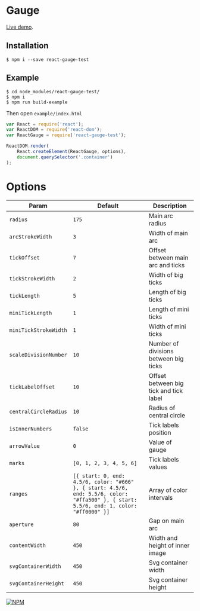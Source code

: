 # Gauge


[Live demo](https://preview.c9users.io/baklya/kuda-go/react-gauge/example/index.html?_c9_id=livepreview4&_c9_host=https://ide.c9.io).


## Installation

```
$ npm i --save react-gauge-test
```

## Example

```
$ cd node_modules/react-gauge-test/
$ npm i
$ npm run build-example

```
Then open `example/index.html`

```js
var React = require('react');
var ReactDOM = require('react-dom');
var ReactGauge = require('react-gauge-test');

ReactDOM.render(
    React.createElement(ReactGauge, options),
    document.querySelector('.container')  
);
```

# Options

| Param | Default | Description |
|---|---|---|
| `radius` | `175` | Main arc radius |
| `arcStrokeWidth` | `3` | Width of main arc |
| `tickOffset` | `7` | Offset between main arc and ticks |
| `tickStrokeWidth` | `2` | Width of big ticks |
| `tickLength` | `5` | Length of big ticks|
| `miniTickLength` | `1` | Length of mini ticks |
| `miniTickStrokeWidth` | `1` | Width of mini ticks |
| `scaleDivisionNumber` | `10` | Number of divisions between big ticks |
| `tickLabelOffset` | `10` | Offset between big tick and tick label |
| `centralCircleRadius` | `10` | Radius of central circle |
| `isInnerNumbers` | `false` | Tick labels position |
| `arrowValue` | `0` | Value of gauge |
| `marks` | `[0, 1, 2, 3, 4, 5, 6]` | Tick labels values |
| `ranges` | `[{ start: 0, end: 4.5/6, color: "#666" }, { start: 4.5/6, end: 5.5/6, color: "#ffa500" }, { start: 5.5/6, end: 1, color: "#ff0000" }]` | Array of color intervals |
| `aperture` | `80` | Gap on main arc |
| `contentWidth` | `450` | Width and height of inner image |
| `svgContainerWidth` | `450` |  Svg container width |
| `svgContainerHeight` | `450` | Svg container height |



[![NPM](https://nodei.co/npm/react-gauge-test.png?downloads=true&downloadRank=true&stars=true)](https://nodei.co/npm/react-gauge-test/)
